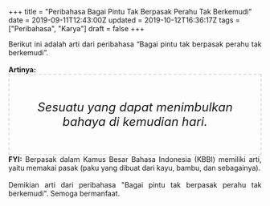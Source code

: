 +++
title = "Peribahasa Bagai Pintu Tak Berpasak Perahu Tak Berkemudi"
date = 2019-09-11T12:43:00Z
updated = 2019-10-12T16:36:17Z
tags = ["Peribahasa", "Karya"]
draft = false
+++

<div dir="ltr" style="text-align: left;" trbidi="on"><div style="text-align: justify;">Berikut ini adalah arti dari peribahasa “Bagai pintu tak berpasak perahu tak berkemudi”.</div><br /><div style="text-align: justify;"><b>Artinya:</b></div><div style="border: 2px dashed #ddd; font-size: 24px; height: auto; margin: 0 auto; padding: 50px; text-align: center; width: auto;"><i>Sesuatu yang dapat menimbulkan bahaya di kemudian hari.</i></div><div style="text-align: justify;"><b>FYI:</b> Berpasak dalam Kamus Besar Bahasa Indonesia (KBBI) memiliki arti, yaitu memakai pasak (paku yang dibuat dari kayu, bambu, dan sebagainya).<br /><br /></div><div style="text-align: justify;">Demikian arti dari peribahasa "Bagai pintu tak berpasak perahu tak berkemudi". Semoga bermanfaat.</div></div>
